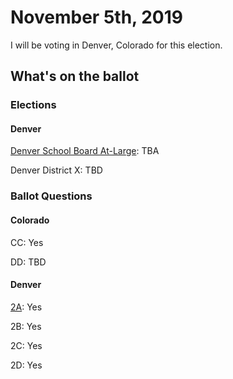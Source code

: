 # November 5th, 2019

I will be voting in Denver, Colorado for this election.

## What's on the ballot

### Elections

#### Denver

[Denver School Board At-Large](school_board_at_large.md): TBA

Denver District X: TBD

### Ballot Questions

#### Colorado

CC: Yes

DD: TBD

#### Denver

[2A](2a.md): Yes

2B: Yes

2C: Yes

2D: Yes

